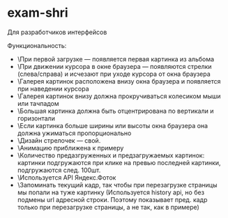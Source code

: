exam-shri
=========

Для разработчиков интерфейсов

Функциональность:

* \При первой загрузке — появляется первая картинка из альбома
* \При движении курсора в окне браузера — появляются стрелки (слева/справа) и исчезают при уходе курсора от окна браузера
* \Галерея картинок расположена внизу окна браузера и появляется при наведении курсора
* \Галерея картинок внизу должна прокручиваться колесиком мыши или тачпадом
* \Большая картинка должна быть отцентрирована по вертикали и горизонтали
* \Если картинка больше ширины или высоты окна браузера она должна ужиматься пропорционально
* \Дизайн стрелочек — свой.
* \Анимацию приближена к примеру
* \Количество предазгруженных и предзагружаемых картинок: картинки подгружаются при клике на превью последней картинки, подгружаются след. 100шт.
* \Используется API Яндекс.Фоток
* \Запоминать текущий кадр, так чтобы при перезагрузке страницы мы попали на туже картинку (Используется history api, но без подмены url адресной строки. Поэтому показывает пред. кадр только при перезагрузке страницы, а не так, как в примере)